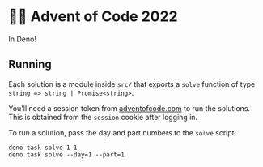 # 🎄🎅 Advent of Code 2022

In Deno!

## Running

Each solution is a module inside `src/` that exports a `solve` function of type `string => string | Promise<string>`.

You'll need a session token from [adventofcode.com](https://adventofcode.com/2022) to run the solutions. This is obtained from the `session` cookie after logging in.

To run a solution, pass the day and part numbers to the `solve` script:

```
deno task solve 1 1
deno task solve --day=1 --part=1
```
